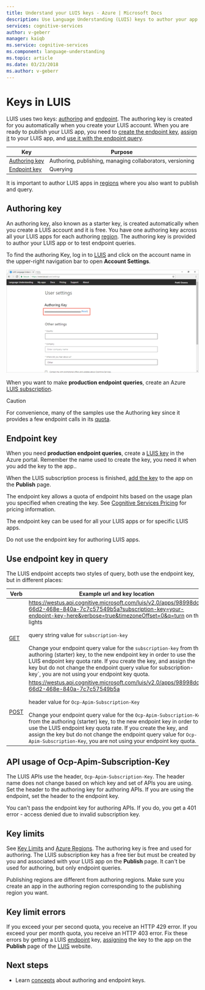 ```yaml
---
title: Understand your LUIS keys - Azure | Microsoft Docs
description: Use Language Understanding (LUIS) keys to author your app and query your endpoing.
services: cognitive-services
author: v-geberr
manager: kaiqb
ms.service: cognitive-services
ms.component: language-understanding
ms.topic: article
ms.date: 03/23/2018
ms.author: v-geberr
---
```


# Keys in LUIS
LUIS uses two keys: [authoring](#programmatic-key) and [endpoint](#endpoint-key). The authoring key is created for you automatically when you create your LUIS account. When you are ready to publish your LUIS app, you need to [create the endpoint key](luis-how-to-azure-subscription.md#create-luis-endpoint-key), [assign it](Manage-keys.md#assign-endpoint-key) to your LUIS app, and [use it with the endpoint query](#use-endpoint-key-in-query). 

|Key|Purpose|
|--|--|
|[Authoring key](#programmatic-key)|Authoring, publishing, managing collaborators, versioning|
|[Endpoint key](#endpoint-key)| Querying|

It is important to author LUIS apps in [regions](luis-reference-regions.md#publishing-regions) where you also want to publish and query.

<a name="programmatic-key" ></a>
## Authoring key

An authoring key, also known as a starter key, is created automatically when you create a LUIS account and it is free. You have one authoring key across all your LUIS apps for each authoring [region](luis-reference-regions.md). The authoring key is provided to author your LUIS app or to test endpoint queries. 

To find the authoring Key, log in to [LUIS][LUIS] and click on the account name in the upper-right navigation bar to open **Account Settings**.

![authoring Key](./media/luis-concept-keys/programatic-key.png)

When you want to make **production endpoint queries**, create an Azure [LUIS subscription](https://azure.microsoft.com/pricing/details/cognitive-services/language-understanding-intelligent-services/). 

> [!CAUTION]
> For convenience, many of the samples use the Authoring key since it provides a few endpoint calls in its [quota](luis-boundaries.md#key-limits).  

## Endpoint key
 When you need **production endpoint queries**, create a [LUIS key](https://azure.microsoft.com/pricing/details/cognitive-services/language-understanding-intelligent-services/) in the Azure portal. Remember the name used to create the key, you need it when you add the key to the app..

When the LUIS subscription process is finished, [add the key](Manage-keys.md#assign-endpoint-key) to the app on the **Publish** page. 

The endpoint key allows a quota of endpoint hits based on the usage plan you specified when creating the key. See [Cognitive Services Pricing](https://azure.microsoft.com/pricing/details/cognitive-services/language-understanding-intelligent-services/?v=17.23h) for pricing information.

The endpoint key can be used for all your LUIS apps or for specific LUIS apps. 

Do not use the endpoint key for authoring LUIS apps. 

## Use endpoint key in query
The LUIS endpoint accepts two styles of query, both use the endpoint key, but in different places:

|Verb|Example url and key location|
|--|--|
|[GET](https://westus.dev.cognitive.microsoft.com/docs/services/5819c76f40a6350ce09de1ac/operations/5819c77140a63516d81aee78)|https://westus.api.cognitive.microsoft.com/luis/v2.0/apps/98998dcf-66d2-468e-840a-7c7c57549b5a?subscription-key=your-endpoint-key-here&verbose=true&timezoneOffset=0&q=turn on the lights<br><br>query string value for `subscription-key`<br><br>Change your endpoint query value for the `subscription-key` from the authoring (starter) key, to the new endpoint key in order to use the LUIS endpoint key quota rate. If you create the key, and assign the key but do not change the endpoint query value for subscription-key`, you are not using your endpoint key quota.|
|[POST](https://westus.dev.cognitive.microsoft.com/docs/services/5819c76f40a6350ce09de1ac/operations/5819c77140a63516d81aee79)| https://westus.api.cognitive.microsoft.com/luis/v2.0/apps/98998dcf-66d2-468e-840a-7c7c57549b5a<br><br> header value for `Ocp-Apim-Subscription-Key`<br><br>Change your endpoint query value for the `Ocp-Apim-Subscription-Key` from the authoring (starter) key, to the new endpoint key in order to use the LUIS endpoint key quota rate. If you create the key, and assign the key but do not change the endpoint query value for `Ocp-Apim-Subscription-Key`, you are not using your endpoint key quota.|

## API usage of Ocp-Apim-Subscription-Key
The LUIS APIs use the header, `Ocp-Apim-Subscription-Key`. The header name does not change based on which key and set of APIs you are using. Set the header to the authoring key for authoring APIs. If you are using the endpoint, set the header to the endpoint key. 

You can't pass the endpoint key for authoring APIs. If you do, you get a 401 error - access denied due to invalid subscription key. 

## Key limits
See [Key Limits](luis-boundaries.md#key-limits) and [Azure Regions](luis-reference-regions.md). The authoring key is free and used for authoring. The LUIS subscription key has a free tier but must be created by you and associated with your LUIS app on the **Publish** page. It can't be used for authoring, but only endpoint queries.

Publishing regions are different from authoring regions. Make sure you create an app in the authoring region corresponding to the publishing region you want.

## Key limit errors
If you exceed your per second quota, you receive an HTTP 429 error. If you exceed your per month quota, you receive an HTTP 403 error. Fix these errors by getting a LUIS [endpoint](#endpoint-key) key, [assigning](Manage-keys.md#assign-endpoint-key) the key to the app on the **Publish** page of the [LUIS][LUIS] website.

## Next steps

* Learn [concepts](Manage-Keys.md#assign-endpoint-key) about authoring and endpoint keys.

[LUIS]: https://docs.microsoft.com/azure/cognitive-services/luis/luis-reference-regions#luis-website
